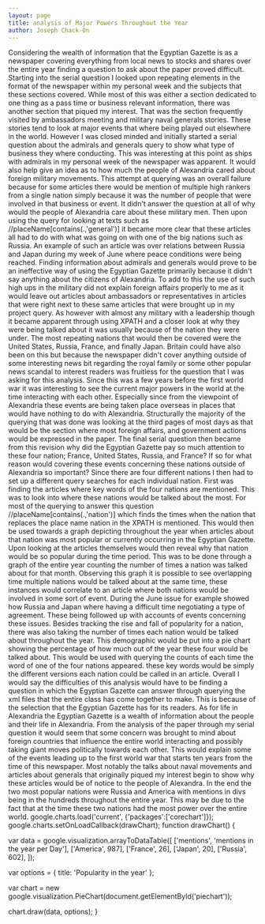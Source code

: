 ```yaml
---
layout: page
title: analysis of Major Powers Throughout the Year
author: Joseph Chack-On
---
```

Considering the wealth of information that the Egyptian Gazette is as a newspaper covering everything from local news to stocks and shares over the entire year finding a question to ask about the paper proved difficult. Starting into the serial question I looked upon repeating elements in the format of the newspaper within my personal week and the subjects that these sections covered. While most of this was either a section dedicated to one thing as a pass time or business relevant information, there was another section that piqued my interest. That was the section frequently visited by ambassadors meeting and military naval generals stories. These stories tend to look at major events that where being played out elsewhere in the world. However I was closed minded and initially started a serial question about the admirals and generals query to show what type of business they where conducting. This was interesting at this point as ships with admirals in my personal week of the newspaper was apparent. It would also help give an idea as to how much the people of Alexandria cared about foreign military movements.
This attempt at querying was an overall failure because for some articles there would be mention of multiple high rankers from a single nation simply because it was the number of people that were involved in that business or event. It didn't answer the question at all of why would the people of Alexandria care about these military men. Then upon using the query for looking at texts such as //placeName[contains(.,'general')] it became more clear that these articles all had to do with what was going on with one of the big nations such as Russia. An example of such an article was over relations between Russia and Japan during my week of June where peace conditions were being reached. Finding information about admirals and generals would prove to be an ineffective way of using the Egyptian Gazette primarily because it didn't say anything about the citizens of Alexandria. To add to this the use of such high ups in the military did not explain foreign affairs properly to me as it would leave out articles about ambassadors or representatives in articles that were right next to these same articles that were brought up in my project query.
As however with almost any military with a leadership though it became apparent through using XPATH and a closer look at why they were being talked about it was usually because of the nation they were under. The most repeating nations that would then be covered were the United States, Russia, France, and finally Japan. Britain could have also been on this but because the newspaper didn't cover anything outside of some interesting news bit regarding the royal family or some other popular news scandal to interest readers was fruitless for the question that I was asking for this analysis. Since this was a few years before the first world war it was interesting to see the current major powers in the world at the time interacting with each other. Especially since from the viewpoint of Alexandria these events are being taken place overseas in places that would have nothing to do with Alexandria.
Structurally the majority of the querying that was done was looking at the third pages of most days as that would be the section where most foreign affairs, and government actions would be expressed in the paper. The final serial question then became from this revision why did the Egyptian Gazette pay so much attention to these four nation; France, United States, Russia, and France? If so for what reason would covering these events concerning these nations outside of Alexandria so important?
 Since there are four different nations I then had to set up a different query searches for each individual nation. First was finding the articles where key words of the four nations are mentioned. This was to look into where these nations would be talked about the most. For most of the querying to answer this question //placeName[contains(.,'nation')] which finds the times when the nation that replaces the place name nation in the XPATH is mentioned. This would then be used towards a graph depicting throughout the year when articles about that nation was most popular or currently occurring in the Egyptian Gazette. Upon looking at the articles themselves would then reveal why that nation would be so popular during the time period. This was to be done through a graph of the entire year counting the number of times a nation was talked about for that month. Observing this graph it is possible to see overlapping time multiple nations would be talked about at the same time, these instances would correlate to an article where both nations would be involved in some sort of event. During the June issue for example showed how Russia and Japan where having a difficult time negotiating a type of agreement. These being followed up with accounts of events concerning these issues.
 Besides tracking the rise and fall of popularity for a nation, there was also taking the number of times each nation would be talked about throughout the year. This demographic would be put into a pie chart showing the percentage of how much out of the year these four would be talked about. This would be used with querying the counts of each time the word of one of the four nations appeared. these key words would be simply the different versions each nation could be called in an article.
 Overall I would say the difficulties of this analysis would have to be finding a question in which the Egyptian Gazette can answer through querying the xml files that the entire class has come together to make. This is because of the selection that the Egyptian Gazette has for its readers. As for life in Alexandria the Egyptian Gazette is a wealth of information about the people and their life in Alexandria. From the analysis of the paper through my serial question it would seem that some concern was brought to mind about foreign countries that influence the entire world interacting and possibly taking giant moves politically towards each other. This would explain some of the events leading up to the first world war that starts ten years from the time of this newspaper. Most notably the talks about naval movements and articles about generals that originally piqued my interest begin to show why these articles would be of notice to the people of Alexandra. In the end the two most popular nations were Russia and America with mentions in divs being in the hundreds throughout the entire year. This may be due to the fact that at the time these two nations had the most power over the entire world.
 google.charts.load('current', {'packages':['corechart']});
 google.charts.setOnLoadCallback(drawChart);
 function drawChart() {

   var data = google.visualization.arrayToDataTable([
     ['mentions', 'mentions in the year per Day'],
     ['America',     987],
     ['France',      26],
     ['Japan',  20],
     ['Russia', 602],
   ]);

   var options = {
     title: 'Popularity in  the year'
   };

   var chart = new google.visualization.PieChart(document.getElementById('piechart'));

   chart.draw(data, options);
 }
